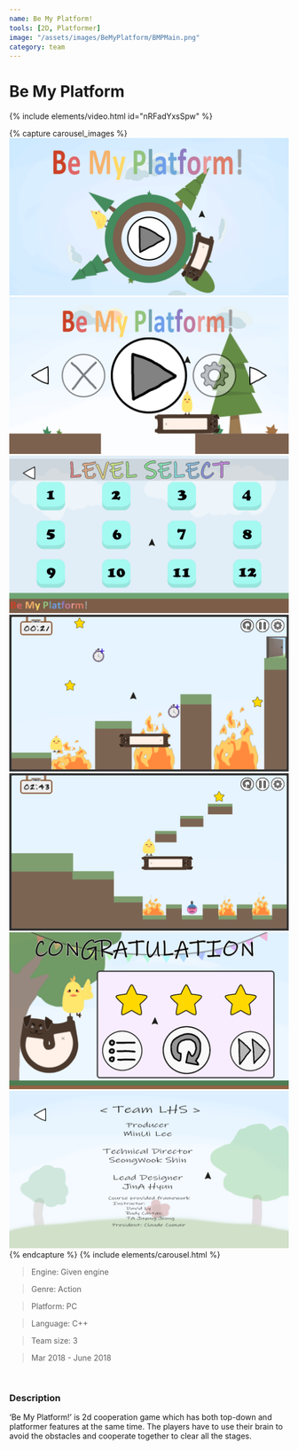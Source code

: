 ```yaml
---
name: Be My Platform!
tools: [2D, Platformer]
image: "/assets/images/BeMyPlatform/BMPMain.png"
category: team
---
```



# Be My Platform

{% include elements/video.html id="nRFadYxsSpw" %}

{% capture carousel_images %}
<a href="/assets/images/BeMyPlatform/BMP1.png"><img src="/assets/images/BeMyPlatform/BMP1.png"></a>
<a href="/assets/images/BeMyPlatform/BMP2.png"><img src="/assets/images/BeMyPlatform/BMP2.png"></a>
<a href="/assets/images/BeMyPlatform/BMP3.png"><img src="/assets/images/BeMyPlatform/BMP3.png"></a>
<a href="/assets/images/BeMyPlatform/BMP4.png"><img src="/assets/images/BeMyPlatform/BMP4.png"></a>
<a href="/assets/images/BeMyPlatform/BMP5.png"><img src="/assets/images/BeMyPlatform/BMP5.png"></a>
<a href="/assets/images/BeMyPlatform/BMP6.png"><img src="/assets/images/BeMyPlatform/BMP6.png"></a>
<a href="/assets/images/BeMyPlatform/BMP7.png"><img src="/assets/images/BeMyPlatform/BMP7.png"></a>
{% endcapture %}
{% include elements/carousel.html %}

>Engine: Given engine

>Genre: Action

>Platform: PC

>Language: C++

>Team size: 3

>Mar 2018 - June 2018

<br/>

### Description

‘Be My Platform!’ is 2d cooperation game which has both top-down and platformer features at the same time. The players have to use their brain to avoid the obstacles and cooperate together to clear all the stages.

<br/>
<br/>
